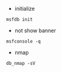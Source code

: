 
- initialize

```
msfdb init
```


- not show banner
```
msfconsole -q
```

- nmap
```
db_nmap -sV
```
